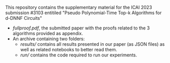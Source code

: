 This repository contains the supplementary material for the ICAI 2023 submission #3103 entitiled "Pseudo Polynomial-Time Top-k Algorithms for d-DNNF Circuits"

- *fullproof.pdf*, the submitted paper with the proofs related to the 3 algorithms provided as appendix.
- An archive containing two folders:
  - *results/* contains all results presented in our paper (as JSON files) as well as related notebooks to better read them.
  - *run/* contains the code required to run our experiments.
